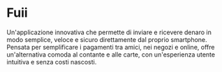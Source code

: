 # Fuii
Un'applicazione innovativa che permette di inviare e ricevere denaro in modo semplice, veloce e sicuro direttamente dal proprio smartphone. Pensata per semplificare i pagamenti tra amici, nei negozi e online, offre un'alternativa comoda al contante e alle carte, con un'esperienza utente intuitiva e senza costi nascosti.
